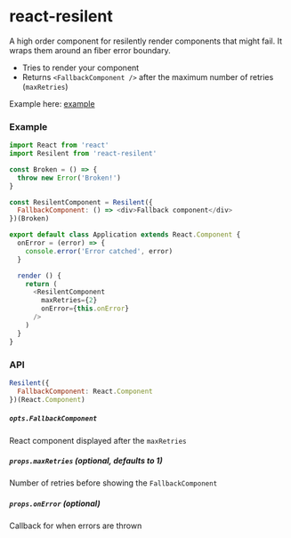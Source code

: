 # react-resilent

A high order component for resilently render components that might fail. It wraps them around an fiber error boundary.

* Tries to render your component
* Returns `<FallbackComponent />` after the maximum number of retries (`maxRetries`)

Example here: [example](https://github.com/albertfdp/react-resilent/tree/master/example)

### Example

```js
import React from 'react'
import Resilent from 'react-resilent'

const Broken = () => {
  throw new Error('Broken!')
}

const ResilentComponent = Resilent({
  FallbackComponent: () => <div>Fallback component</div>
})(Broken)

export default class Application extends React.Component {
  onError = (error) => {
    console.error('Error catched', error)
  }

  render () {
    return (
      <ResilentComponent
        maxRetries={2}
        onError={this.onError}
      />
    )
  }
}
```

### API

```js
Resilent({
  FallbackComponent: React.Component
})(React.Component)
```

##### `opts.FallbackComponent`

React component displayed after the `maxRetries`

##### `props.maxRetries` (optional, defaults to 1)

Number of retries before showing the `FallbackComponent`

##### `props.onError` (optional)

Callback for when errors are thrown
